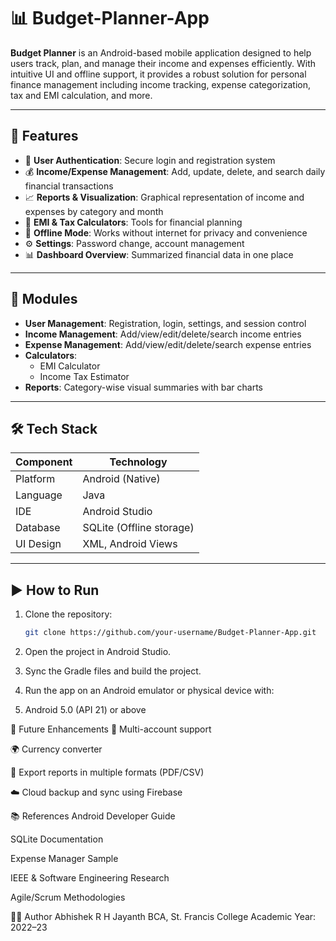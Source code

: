 
# 📊 Budget-Planner-App

**Budget Planner** is an Android-based mobile application designed to help users track, plan, and manage their income and expenses efficiently. With intuitive UI and offline support, it provides a robust solution for personal finance management including income tracking, expense categorization, tax and EMI calculation, and more.

---

## 🧠 Features

- 🔐 **User Authentication**: Secure login and registration system
- 💰 **Income/Expense Management**: Add, update, delete, and search daily financial transactions
- 📈 **Reports & Visualization**: Graphical representation of income and expenses by category and month
- 🧮 **EMI & Tax Calculators**: Tools for financial planning
- 📂 **Offline Mode**: Works without internet for privacy and convenience
- ⚙️ **Settings**: Password change, account management
- 📊 **Dashboard Overview**: Summarized financial data in one place

---

## 🧱 Modules

- **User Management**: Registration, login, settings, and session control
- **Income Management**: Add/view/edit/delete/search income entries
- **Expense Management**: Add/view/edit/delete/search expense entries
- **Calculators**: 
  - EMI Calculator  
  - Income Tax Estimator  
- **Reports**: Category-wise visual summaries with bar charts

---

## 🛠️ Tech Stack

| Component            | Technology               |
|----------------------|---------------------------|
| Platform             | Android (Native)          |
| Language             | Java                      |
| IDE                  | Android Studio            |
| Database             | SQLite (Offline storage)  |
| UI Design            | XML, Android Views        |

---

## ▶️ How to Run

1. Clone the repository:
   ```bash
   git clone https://github.com/your-username/Budget-Planner-App.git
2. Open the project in Android Studio.

3. Sync the Gradle files and build the project.

4. Run the app on an Android emulator or physical device with:

5. Android 5.0 (API 21) or above


🚀 Future Enhancements
🔄 Multi-account support

🌍 Currency converter

🧾 Export reports in multiple formats (PDF/CSV)

☁️ Cloud backup and sync using Firebase

📚 References
Android Developer Guide

SQLite Documentation

Expense Manager Sample

IEEE & Software Engineering Research

Agile/Scrum Methodologies

👨‍💻 Author
Abhishek R
H Jayanth
BCA, St. Francis College
Academic Year: 2022–23



